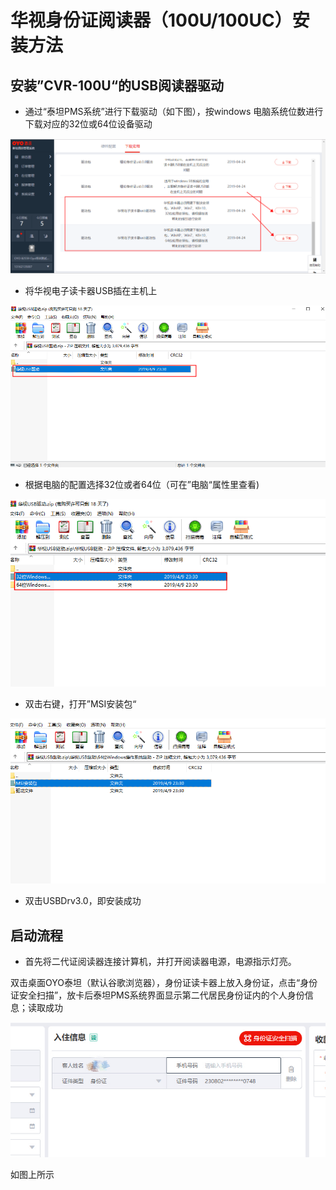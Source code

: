 # 华视身份证阅读器（100U/100UC）安装方法

## 安装”CVR-100U“的USB阅读器驱动

* 通过“泰坦PMS系统”进行下载驱动（如下图），按windows 电脑系统位数进行下载对应的32位或64位设备驱动

![](../../../../.gitbook/assets/image%20%28625%29.png)

* 将华视电子读卡器USB插在主机上

![](../../../../.gitbook/assets/image%20%28509%29.png)

* 根据电脑的配置选择32位或者64位（可在”电脑“属性里查看\)

![](../../../../.gitbook/assets/image%20%28155%29.png)

* 双击右键，打开”MSI安装包“

![](../../../../.gitbook/assets/image%20%28212%29.png)

* 双击USBDrv3.0，即安装成功

## 启动流程

* 首先将二代证阅读器连接计算机，并打开阅读器电源，电源指示灯亮。

双击桌面OYO泰坦（默认谷歌浏览器），身份证读卡器上放入身份证，点击“身份证安全扫描”，放卡后泰坦PMS系统界面显示第二代居民身份证内的个人身份信息；读取成功

![](../../../../.gitbook/assets/image%20%28685%29.png)

如图上所示

